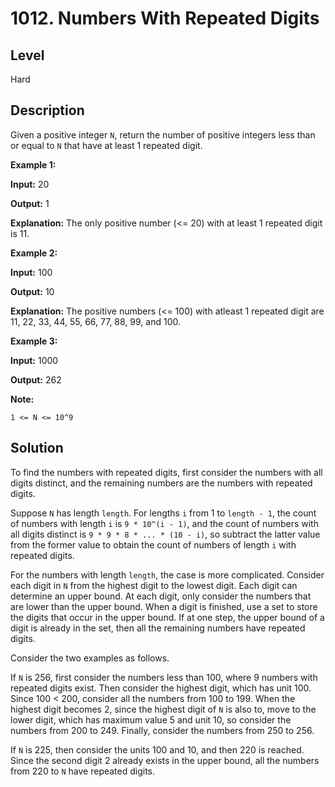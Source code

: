 # 1012. Numbers With Repeated Digits
## Level
Hard

## Description
Given a positive integer `N`, return the number of positive integers less than or equal to `N` that have at least 1 repeated digit.

**Example 1:**

**Input:** 20

**Output:** 1

**Explanation:** The only positive number (<= 20) with at least 1 repeated digit is 11.

**Example 2:**

**Input:** 100

**Output:** 10

**Explanation:** The positive numbers (<= 100) with atleast 1 repeated digit are 11, 22, 33, 44, 55, 66, 77, 88, 99, and 100.

**Example 3:**

**Input:** 1000

**Output:** 262

**Note:**

`1 <= N <= 10^9`

## Solution
To find the numbers with repeated digits, first consider the numbers with all digits distinct, and the remaining numbers are the numbers with repeated digits.

Suppose `N` has length `length`. For lengths `i` from 1 to `length - 1`, the count of numbers with length `i` is `9 * 10^(i - 1)`, and the count of numbers with all digits distinct is `9 * 9 * 8 * ... * (10 - i)`, so subtract the latter value from the former value to obtain the count of numbers of length `i` with repeated digits.

For the numbers with length `length`, the case is more complicated. Consider each digit in `N` from the highest digit to the lowest digit. Each digit can determine an upper bound. At each digit, only consider the numbers that are lower than the upper bound. When a digit is finished, use a set to store the digits that occur in the upper bound. If at one step, the upper bound of a digit is already in the set, then all the remaining numbers have repeated digits.

Consider the two examples as follows.

If `N` is 256, first consider the numbers less than 100, where 9 numbers with repeated digits exist. Then consider the highest digit, which has unit 100. Since 100 < 200, consider all the numbers from 100 to 199. When the highest digit becomes 2, since the highest digit of `N` is also to, move to the lower digit, which has maximum value 5 and unit 10, so consider the numbers from 200 to 249. Finally, consider the numbers from 250 to 256.

If `N` is 225, then consider the units 100 and 10, and then 220 is reached. Since the second digit 2 already exists in the upper bound, all the numbers from 220 to `N` have repeated digits.

